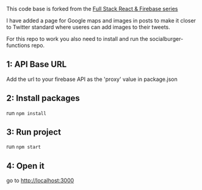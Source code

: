 This code base is forked from the [Full Stack React & Firebase series](https://www.youtube.com/watch?v=RkBfu-W7tt0&list=PLMhAeHCz8S38ryyeMiBPPUnFAiWnoPvWP)

I have added a page for Google maps and images in posts to make it closer to Twitter standard where useres can add images to their tweets.

For this repo to work you also need to install and run the socialburger-functions repo.
## 1: API Base URL

Add the url to your firebase API as the 'proxy' value in package.json

## 2: Install packages

run `npm install`

## 3: Run project

run `npm start`

## 4: Open it

go to [http://localhost:3000](http://localhost:3000)
